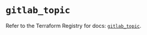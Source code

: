 # `gitlab_topic`

Refer to the Terraform Registry for docs: [`gitlab_topic`](https://registry.terraform.io/providers/gitlabhq/gitlab/17.5.0/docs/resources/topic).
